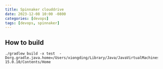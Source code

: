 ```yaml
---
title: Spinnaker clouddrive
date: 2023-12-08 10:00 -0800
categories: [devops]
tags: [devops, spinnaker]
---
```


## How to build

```
./gradlew build -x test  -Dorg.gradle.java.home=/Users/xiongding/Library/Java/JavaVirtualMachines/azul-15.0.10/Contents/Home
```
